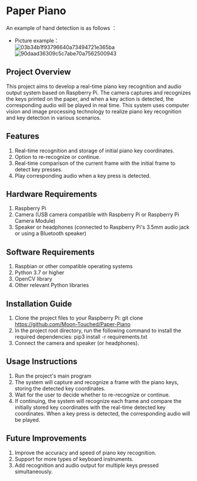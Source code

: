 # Paper Piano

An example of hand detection is as follows ：    
* Picture example：  
![03b34b1f93796640a73494721e365ba](https://user-images.githubusercontent.com/127966120/231911747-6bfe8fa8-30c9-4e38-a783-6c5129b49988.png)
![90daad36309c5c7abe70a7562500943](https://user-images.githubusercontent.com/127966120/231911750-303a0ac8-6f86-40e7-993b-fd845ac443a7.png)


## Project Overview
This project aims to develop a real-time piano key recognition and audio output system based on Raspberry Pi. 
The camera captures and recognizes the keys printed on the paper, and when a key action is detected,
the corresponding audio will be played in real time. This system uses computer vision and 
image processing technology to realize piano key recognition and key detection in various scenarios.

## Features

1. Real-time recognition and storage of initial piano key coordinates.
2. Option to re-recognize or continue.
3. Real-time comparison of the current frame with the initial frame to detect key presses.
4. Play corresponding audio when a key press is detected.

## Hardware Requirements

1. Raspberry Pi
2. Camera (USB camera compatible with Raspberry Pi or Raspberry Pi Camera Module)
3. Speaker or headphones (connected to Raspberry Pi's 3.5mm audio jack or using a Bluetooth speaker)

## Software Requirements

1. Raspbian or other compatible operating systems
2. Python 3.7 or higher
3. OpenCV library
4. Other relevant Python libraries

## Installation Guide

1. Clone the project files to your Raspberry Pi:
git clone https://github.com/Moon-Touched/Paper-Piano
2. In the project root directory, run the following command to install the required dependencies:
pip3 install -r requirements.txt
3. Connect the camera and speaker (or headphones).

## Usage Instructions

1. Run the project's main program
2. The system will capture and recognize a frame with the piano keys, storing the detected key coordinates.
3. Wait for the user to decide whether to re-recognize or continue.
4. If continuing, the system will recognize each frame and compare the initially stored key coordinates with the real-time detected key coordinates. When a key press is detected, the corresponding audio will be played.

## Future Improvements

1. Improve the accuracy and speed of piano key recognition.
2. Support for more types of keyboard instruments.
3. Add recognition and audio output for multiple keys pressed simultaneously.


